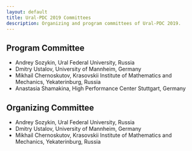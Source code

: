 ```yaml
---
layout: default
title: Ural-PDC 2019 Committees
description: Organizing and program committees of Ural-PDC 2019.
---
```


## Program Committee

* Andrey Sozykin, Ural Federal University, Russia
* Dmitry Ustalov, University of Mannheim, Germany
* Mikhail Chernoskutov, Krasovskii Institute of Mathematics and Mechanics, Yekaterinburg, Russia
* Anastasia Shamakina, High Performance Center Stuttgart, Germany

## Organizing Committee

* Andrey Sozykin, Ural Federal University, Russia
* Dmitry Ustalov, University of Mannheim, Germany
* Mikhail Chernoskutov, Krasovskii Institute of Mathematics and Mechanics, Yekaterinburg, Russia
